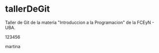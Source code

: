 # tallerDeGit

Taller de Git de la materia "Introduccion a la Programacion" de la FCEyN - UBA.

123456

martina
